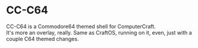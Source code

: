 # CC-C64
CC-C64 is a Commodore64 themed shell for ComputerCraft.   
It's more an overlay, really. Same as CraftOS, running on it, even, just with a couple C64 themed changes.
